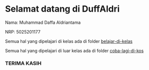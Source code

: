 # Selamat datang di DuffAldri

Nama: Muhammad Daffa Aldriantama

NRP: 5025201177

Semua hal yang dipelajari di kelas ada di folder  [belajar-di-kelas](https://github.com/cg20221d/learning-webgl-DuffAldri/tree/main/belajar-di-kelas)

Semua hal yang dipelajari di luar kelas ada di folder [coba-lagi-di-kos](https://github.com/cg20221d/learning-webgl-DuffAldri/tree/main/coba-lagi-di-kos)

### TERIMA KASIH